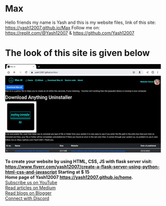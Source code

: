 # Max
Hello friends my name is Yash and this is my website files, link of this site: https://yash12007.github.io/Max 
Follow me on: https://replit.com/@Yash12007 & https://github.com/Yash12007

<h1>The look of this site is given below</h1>
<img src="https://raw.githubusercontent.com/Yash12007/Max/main/Screenshot_2023-01-28-15-09-12-155.jpeg">
<br></br>
<b>To create your website by using HTML, CSS, JS with flask server visit: <a href="https://www.fiverr.com/yash12007/create-a-flask-server-using-python-html-css-and-javascript">https://www.fiverr.com/yash12007/create-a-flask-server-using-python-html-css-and-javascript</a> Starting at $ 15</b>
<br>
<b>Home page of Yash12007 <a href="https://yash12007.github.io/home">https://yash12007.github.io/home</a>.</b>
<br>
<a href="https://www.youtube.com/@Yash12007">Subscribe us on YouTube</a>
<br>
<a href="https://www.medium.com/@Yash12007">Read articles on Medium</a>
<br>
<a href="https://yash12007.github.com">Read blogs on Blogger</a>
<br>
<a href="https://discord.gg/UGJ8HadC">Connect with Discord</a>
